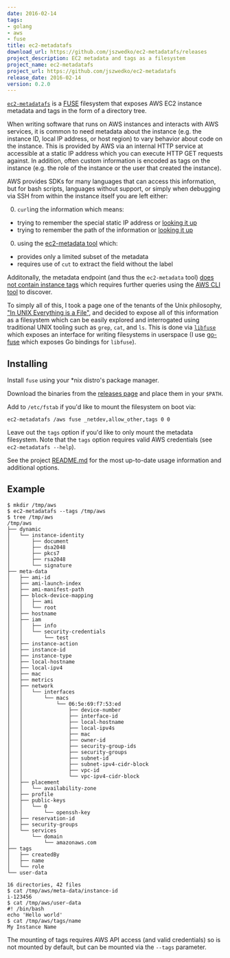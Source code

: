 ```yaml
---
date: 2016-02-14
tags:
- golang
- aws
- fuse
title: ec2-metadatafs
download_url: https://github.com/jszwedko/ec2-metadatafs/releases
project_description: EC2 metadata and tags as a filesystem
project_name: ec2-metadatafs
project_url: https://github.com/jszwedko/ec2-metadatafs
release_date: 2016-02-14
version: 0.2.0
---
```



[`ec2-metadatafs`](https://github.com/jszwedko/ec2-metadatafs) is
a [FUSE](https://github.com/libfuse/libfuse) filesystem that exposes AWS EC2
instance metadata and tags in the form of a directory tree.

<!--more-->

When writing software that runs on AWS instances and interacts with AWS
services, it is common to need metadata about the instance (e.g. the instance
ID, local IP address, or host region) to vary behavior about code on the
instance. This is provided by AWS via an internal HTTP service at accessible at
a static IP address which you can execute HTTP GET requests against. In
addition, often custom information is encoded as tags on the instance (e.g. the
role of the instance or the user that created the instance).

AWS provides SDKs for many languages that can access this information, but for
bash scripts, languages without support, or simply when debugging via SSH from
within the instance itself you are left either:

0. `curl`ing the information which means:
  * trying to remember the special static IP address or [looking it
    up](http://docs.aws.amazon.com/AWSEC2/latest/UserGuide/ec2-instance-metadata.html)
  * trying to remember the path of the information or [looking it
    up](http://docs.aws.amazon.com/AWSEC2/latest/UserGuide/ec2-instance-metadata.html)
0. using the [ec2-metadata tool](https://aws.amazon.com/code/1825) which:
  * provides only a limited subset of the metadata
  * requires use of `cut` to extract the field without the label

Additonally, the metadata endpoint (and thus the `ec2-metadata` tool) [does not
contain instance
tags](https://forums.aws.amazon.com/thread.jspa?threadID=88389) which requires
further queries using the [AWS CLI tool](https://aws.amazon.com/cli/) to
discover.

To simply all of this, I took a page one of the tenants of the Unix philosophy,
["In UNIX Everything is
a File"](https://web.archive.org/web/20120320050159/http://ph7spot.com/musings/in-unix-everything-is-a-file),
and decided to expose all of this information as a filesystem which can be
easily explored and interrogated using traditional UNIX tooling such as `grep`,
`cat`, and `ls`. This is done via
[`libfuse`](https://github.com/libfuse/libfuse) which exposes an interface for
writing filesystems in userspace (I use [go-fuse](github.com/hanwen/go-fuse)
which exposes Go bindings for `libfuse`).

## Installing

Install `fuse` using your *nix distro's package manager.

Download the binaries from the [releases
page](https://github.com/jszwedko/ec2-metadatafs/releases) and place them in
your `$PATH`.

Add to `/etc/fstab` if you'd like to mount the filesystem on boot via:

```
ec2-metadatafs /aws fuse _netdev,allow_other,tags 0 0
```

Leave out the `tags` option if you'd like to only mount the metadata
filesystem. Note that the `tags` option requires valid AWS credentials (see
`ec2-metadatafs --help`).

See the project
[README.md](https://github.com/jszwedko/ec2-metadatafs/blob/master/README.md)
for the most up-to-date usage information and additional options.

## Example

```
$ mkdir /tmp/aws
$ ec2-metadatafs --tags /tmp/aws
$ tree /tmp/aws
/tmp/aws
├── dynamic
│   └── instance-identity
│       ├── document
│       ├── dsa2048
│       ├── pkcs7
│       ├── rsa2048
│       └── signature
├── meta-data
│   ├── ami-id
│   ├── ami-launch-index
│   ├── ami-manifest-path
│   ├── block-device-mapping
│   │   ├── ami
│   │   └── root
│   ├── hostname
│   ├── iam
│   │   ├── info
│   │   └── security-credentials
│   │       └── test
│   ├── instance-action
│   ├── instance-id
│   ├── instance-type
│   ├── local-hostname
│   ├── local-ipv4
│   ├── mac
│   ├── metrics
│   ├── network
│   │   └── interfaces
│   │       └── macs
│   │           └── 06:5e:69:f7:53:ed
│   │               ├── device-number
│   │               ├── interface-id
│   │               ├── local-hostname
│   │               ├── local-ipv4s
│   │               ├── mac
│   │               ├── owner-id
│   │               ├── security-group-ids
│   │               ├── security-groups
│   │               ├── subnet-id
│   │               ├── subnet-ipv4-cidr-block
│   │               ├── vpc-id
│   │               └── vpc-ipv4-cidr-block
│   ├── placement
│   │   └── availability-zone
│   ├── profile
│   ├── public-keys
│   │   └── 0
│   │       └── openssh-key
│   ├── reservation-id
│   ├── security-groups
│   └── services
│       └── domain
│           └── amazonaws.com
├── tags
│   ├── createdBy
│   ├── name
│   └── role
└── user-data

16 directories, 42 files
$ cat /tmp/aws/meta-data/instance-id
i-123456
$ cat /tmp/aws/user-data
#! /bin/bash
echo 'Hello world'
$ cat /tmp/aws/tags/name
My Instance Name
```

The mounting of tags requires AWS API access (and valid credentials) so is not
mounted by default, but can be mounted via the `--tags` parameter.
